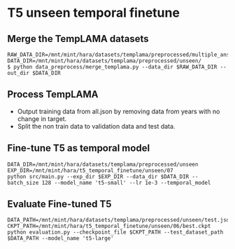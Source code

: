 # T5 unseen temporal finetune

## Merge the TempLAMA datasets
```
RAW_DATA_DIR=/mnt/mint/hara/datasets/templama/preprocessed/multiple_answers_list
DATA_DIR=/mnt/mint/hara/datasets/templama/preprocessed/unseen/
$ python data_preprocess/merge_templama.py --data_dir $RAW_DATA_DIR --out_dir $DATA_DIR
```

## Process TempLAMA
- Output training data from all.json by removing data from years with no change in target.
- Split the non train data to validation data and test data.


## Fine-tune T5 as temporal model
```
DATA_DIR=/mnt/mint/hara/datasets/templama/preprocessed/unseen
EXP_DIR=/mnt/mint/hara/t5_temporal_finetune/unseen/07
python src/main.py --exp_dir $EXP_DIR --data_dir $DATA_DIR --batch_size 128 --model_name 't5-small' --lr 1e-3 --temporal_model
```

## Evaluate Fine-tuned T5
```
DATA_PATH=/mnt/mint/hara/datasets/templama/preprocessed/unseen/test.json
CKPT_PATH=/mnt/mint/hara/t5_temporal_finetune/unseen/06/best.ckpt
python evaluation.py --checkpoint_file $CKPT_PATH --test_dataset_path $DATA_PATH --model_name 't5-large'
```